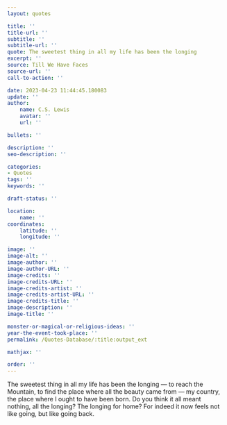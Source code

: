 ```yaml
---
layout: quotes

title: ''
title-url: ''
subtitle: ''
subtitle-url: ''
quote: The sweetest thing in all my life has been the longing
excerpt: ''
source: Till We Have Faces
source-url: ''
call-to-action: ''

date: 2023-04-23 11:44:45.180083
update: ''
author:
    name: C.S. Lewis
    avatar: ''
    url: ''

bullets: ''

description: ''
seo-description: ''

categories:
- Quotes
tags: ''
keywords: ''

draft-status: ''

location:
    name: ''
coordinates:
    latitude: ''
    longitude: ''

image: ''
image-alt: ''
image-author: ''
image-author-URL: ''
image-credits: ''
image-credits-URL: ''
image-credits-artist: ''
image-credits-artist-URL: ''
image-credits-title: ''
image-description: ''
image-title: ''

monster-or-magical-or-religious-ideas: ''
year-the-event-took-place: ''
permalink: /Quotes-Database/:title:output_ext

mathjax: ''

order: ''
---
```

The sweetest thing in all my life has been the longing — to reach the Mountain,
  to find the place where all the beauty came from — my country, the place where I
  ought to have been born. Do you think it all meant nothing, all the longing? The
  longing for home? For indeed it now feels not like going, but like going back.